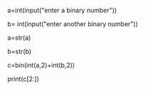 a=int(input("enter a binary number"))

b= int(input("enter another binary number"))

a=str(a)

b=str(b)

c=bin(int(a,2)+int(b,2))

print(c[2:])

